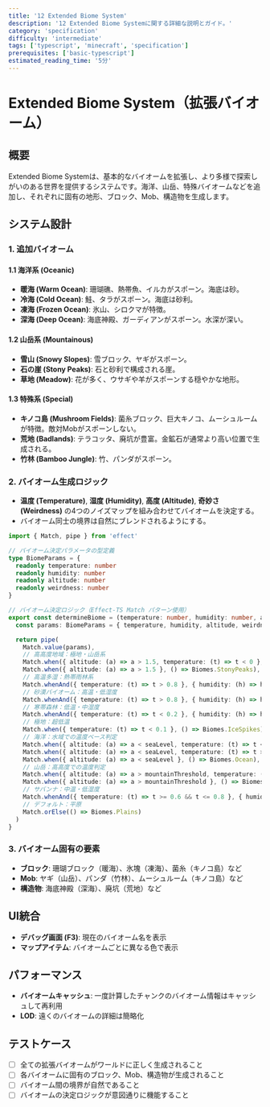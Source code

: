 ```yaml
---
title: '12 Extended Biome System'
description: '12 Extended Biome Systemに関する詳細な説明とガイド。'
category: 'specification'
difficulty: 'intermediate'
tags: ['typescript', 'minecraft', 'specification']
prerequisites: ['basic-typescript']
estimated_reading_time: '5分'
---
```


# Extended Biome System（拡張バイオーム）

## 概要

Extended Biome Systemは、基本的なバイオームを拡張し、より多様で探索しがいのある世界を提供するシステムです。海洋、山岳、特殊バイオームなどを追加し、それぞれに固有の地形、ブロック、Mob、構造物を生成します。

## システム設計

### 1. 追加バイオーム

#### 1.1 海洋系 (Oceanic)

- **暖海 (Warm Ocean)**: 珊瑚礁、熱帯魚、イルカがスポーン。海底は砂。
- **冷海 (Cold Ocean)**: 鮭、タラがスポーン。海底は砂利。
- **凍海 (Frozen Ocean)**: 氷山、シロクマが特徴。
- **深海 (Deep Ocean)**: 海底神殿、ガーディアンがスポーン。水深が深い。

#### 1.2 山岳系 (Mountainous)

- **雪山 (Snowy Slopes)**: 雪ブロック、ヤギがスポーン。
- **石の崖 (Stony Peaks)**: 石と砂利で構成される崖。
- **草地 (Meadow)**: 花が多く、ウサギや羊がスポーンする穏やかな地形。

#### 1.3 特殊系 (Special)

- **キノコ島 (Mushroom Fields)**: 菌糸ブロック、巨大キノコ、ムーシュルームが特徴。敵対Mobがスポーンしない。
- **荒地 (Badlands)**: テラコッタ、廃坑が豊富。金鉱石が通常より高い位置で生成される。
- **竹林 (Bamboo Jungle)**: 竹、パンダがスポーン。

### 2. バイオーム生成ロジック

- **温度 (Temperature)**, **湿度 (Humidity)**, **高度 (Altitude)**, **奇妙さ (Weirdness)** の4つのノイズマップを組み合わせてバイオームを決定する。
- バイオーム同士の境界は自然にブレンドされるようにする。

```typescript
import { Match, pipe } from 'effect'

// バイオーム決定パラメータの型定義
type BiomeParams = {
  readonly temperature: number
  readonly humidity: number
  readonly altitude: number
  readonly weirdness: number
}

// バイオーム決定ロジック（Effect-TS Match パターン使用）
export const determineBiome = (temperature: number, humidity: number, altitude: number, weirdness: number): Biome => {
  const params: BiomeParams = { temperature, humidity, altitude, weirdness }

  return pipe(
    Match.value(params),
    // 高高度地域：極地・山岳系
    Match.when({ altitude: (a) => a > 1.5, temperature: (t) => t < 0 }, () => Biomes.SnowySlopes),
    Match.when({ altitude: (a) => a > 1.5 }, () => Biomes.StonyPeaks),
    // 高温多湿：熱帯雨林系
    Match.whenAnd({ temperature: (t) => t > 0.8 }, { humidity: (h) => h > 0.8 }, () => Biomes.BambooJungle),
    // 砂漠バイオーム：高温・低湿度
    Match.whenAnd({ temperature: (t) => t > 0.8 }, { humidity: (h) => h < 0.2 }, () => Biomes.Desert),
    // 寒帯森林：低温・中湿度
    Match.whenAnd({ temperature: (t) => t < 0.2 }, { humidity: (h) => h >= 0.3 && h <= 0.7 }, () => Biomes.Taiga),
    // 極地：超低温
    Match.when({ temperature: (t) => t < 0.1 }, () => Biomes.IceSpikes),
    // 海洋：水域での温度ベース判定
    Match.when({ altitude: (a) => a < seaLevel, temperature: (t) => t < 0.3 }, () => Biomes.FrozenOcean),
    Match.when({ altitude: (a) => a < seaLevel, temperature: (t) => t > 0.7 }, () => Biomes.WarmOcean),
    Match.when({ altitude: (a) => a < seaLevel }, () => Biomes.Ocean),
    // 山岳：高高度での温度判定
    Match.when({ altitude: (a) => a > mountainThreshold, temperature: (t) => t < 0.4 }, () => Biomes.SnowyMountains),
    Match.when({ altitude: (a) => a > mountainThreshold }, () => Biomes.Mountains),
    // サバンナ：中温・低湿度
    Match.whenAnd({ temperature: (t) => t >= 0.6 && t <= 0.8 }, { humidity: (h) => h < 0.4 }, () => Biomes.Savanna),
    // デフォルト：平原
    Match.orElse(() => Biomes.Plains)
  )
}
```

### 3. バイオーム固有の要素

- **ブロック**: 珊瑚ブロック（暖海）、氷塊（凍海）、菌糸（キノコ島）など
- **Mob**: ヤギ（山岳）、パンダ（竹林）、ムーシュルーム（キノコ島）など
- **構造物**: 海底神殿（深海）、廃坑（荒地）など

## UI統合

- **デバッグ画面 (F3)**: 現在のバイオーム名を表示
- **マップアイテム**: バイオームごとに異なる色で表示

## パフォーマンス

- **バイオームキャッシュ**: 一度計算したチャンクのバイオーム情報はキャッシュして再利用
- **LOD**: 遠くのバイオームの詳細は簡略化

## テストケース

- [ ] 全ての拡張バイオームがワールドに正しく生成されること
- [ ] 各バイオームに固有のブロック、Mob、構造物が生成されること
- [ ] バイオーム間の境界が自然であること
- [ ] バイオームの決定ロジックが意図通りに機能すること
